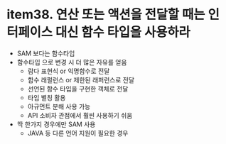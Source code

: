 # item38. 연산 또는 액션을 전달할 때는 인터페이스 대신 함수 타입을 사용하라

- SAM 보다는 함수타입
- 함수타입 으로 변경 시 더 많은 자유를 얻음
  - 람다 표현식 or 익명함수로 전달
  - 함수 래펄런스 or 제한된 래퍼런스로 전달
  - 선언된 함수 타입을 구현한 객체로 전달
  - 타입 별칭 활용
  - 아규먼트 분해 사용 가능
  - API 소비자 관점에서 훨씬 사용하기 쉬움
- 딱 한가지 경우에만 SAM 사용
  - JAVA 등 다른 언어 지원이 필요한 경우

